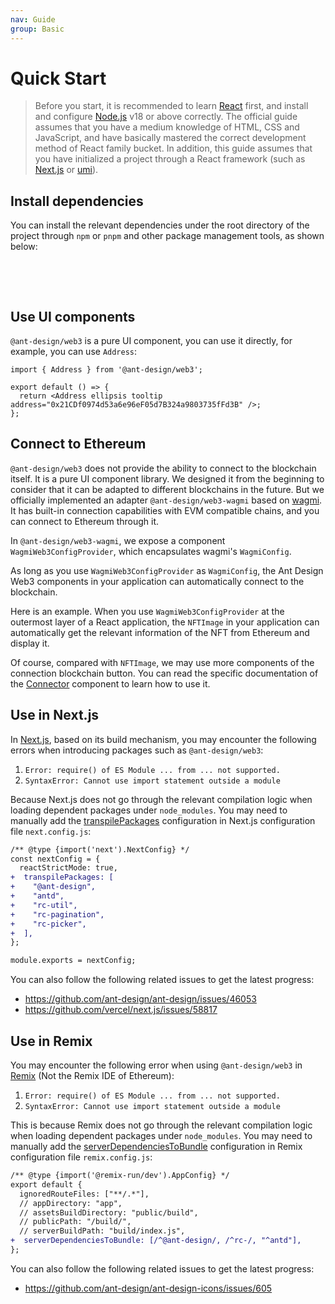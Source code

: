 ```yaml
---
nav: Guide
group: Basic
---
```


# Quick Start

> Before you start, it is recommended to learn [React](https://react.dev) first, and install and configure [Node.js](https://nodejs.org/) v18 or above correctly. The official guide assumes that you have a medium knowledge of HTML, CSS and JavaScript, and have basically mastered the correct development method of React family bucket. In addition, this guide assumes that you have initialized a project through a React framework (such as [Next.js](https://nextjs.org/) or [umi](https://umijs.org/)).

## Install dependencies

You can install the relevant dependencies under the root directory of the project through `npm` or `pnpm` and other package management tools, as shown below:

<br />

<NormalInstallDependencies packageNames="antd @ant-design/web3 @ant-design/web3-wagmi wagmi" save="true"></NormalInstallDependencies>

<br />

## Use UI components

`@ant-design/web3` is a pure UI component, you can use it directly, for example, you can use `Address`:

```tsx
import { Address } from '@ant-design/web3';

export default () => {
  return <Address ellipsis tooltip address="0x21CDf0974d53a6e96eF05d7B324a9803735fFd3B" />;
};
```

## Connect to Ethereum

`@ant-design/web3` does not provide the ability to connect to the blockchain itself. It is a pure UI component library. We designed it from the beginning to consider that it can be adapted to different blockchains in the future. But we officially implemented an adapter `@ant-design/web3-wagmi` based on [wagmi](https://wagmi.sh/). It has built-in connection capabilities with EVM compatible chains, and you can connect to Ethereum through it.

In `@ant-design/web3-wagmi`, we expose a component `WagmiWeb3ConfigProvider`, which encapsulates wagmi's `WagmiConfig`.

As long as you use `WagmiWeb3ConfigProvider` as `WagmiConfig`, the Ant Design Web3 components in your application can automatically connect to the blockchain.

Here is an example. When you use `WagmiWeb3ConfigProvider` at the outermost layer of a React application, the `NFTImage` in your application can automatically get the relevant information of the NFT from Ethereum and display it.

<code src="./demos/quick-start.tsx"></code>

Of course, compared with `NFTImage`, we may use more components of the connection blockchain button. You can read the specific documentation of the [Connector](/components/connector) component to learn how to use it.

## Use in Next.js

In [Next.js](https://nextjs.org/), based on its build mechanism, you may encounter the following errors when introducing packages such as `@ant-design/web3`:

1. `Error: require() of ES Module ... from ... not supported.`
2. `SyntaxError: Cannot use import statement outside a module`

Because Next.js does not go through the relevant compilation logic when loading dependent packages under `node_modules`. You may need to manually add the [transpilePackages](https://nextjs.org/docs/app/api-reference/next-config-js/transpilePackages) configuration in Next.js configuration file `next.config.js`:

```diff
/** @type {import('next').NextConfig} */
const nextConfig = {
  reactStrictMode: true,
+  transpilePackages: [
+    "@ant-design",
+    "antd",
+    "rc-util",
+    "rc-pagination",
+    "rc-picker",
+  ],
};

module.exports = nextConfig;
```

You can also follow the following related issues to get the latest progress:

- https://github.com/ant-design/ant-design/issues/46053
- https://github.com/vercel/next.js/issues/58817

## Use in Remix

You may encounter the following error when using `@ant-design/web3` in [Remix](https://remix.run/) (Not the Remix IDE of Ethereum):

1. `Error: require() of ES Module ... from ... not supported.`
2. `SyntaxError: Cannot use import statement outside a module`

This is because Remix does not go through the relevant compilation logic when loading dependent packages under `node_modules`. You may need to manually add the [serverDependenciesToBundle](https://remix.run/docs/en/main/file-conventions/remix-config#serverdependenciestobundle) configuration in Remix configuration file `remix.config.js`:

```diff
/** @type {import('@remix-run/dev').AppConfig} */
export default {
  ignoredRouteFiles: ["**/.*"],
  // appDirectory: "app",
  // assetsBuildDirectory: "public/build",
  // publicPath: "/build/",
  // serverBuildPath: "build/index.js",
+  serverDependenciesToBundle: [/^@ant-design/, /^rc-/, "^antd"],
};
```

You can also follow the following related issues to get the latest progress:

- https://github.com/ant-design/ant-design-icons/issues/605
